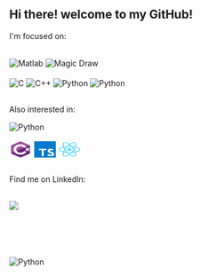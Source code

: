 ## Hi there! welcome to my GitHub!

I'm focused on:
<div style="display: inline_block"><br>
 
 <img align="center" alt="Matlab" height="30" width="30" src= "https://github.com/teixeira2023/teixeira2023/assets/113534526/ae07d6ef-5e38-4cbd-951a-307b7dd74d02">
 <img align="center" alt="Magic Draw" height="30" width="30" src= "https://images.g2crowd.com/uploads/product/image/large_detail/large_detail_46aad15b478f27aee5de195e2079aebd/magicdraw.png">
 <br>
 <br>
 <img align="center" alt="C" height="30" width="30" src= "https://github.com/teixeira2023/teixeira2023/assets/113534526/2bd90583-7e17-4bee-94e8-fd384380d3f0">
 <img align="center" alt="C++" height="30" width="30" src= "https://github.com/teixeira2023/teixeira2023/assets/113534526/d8fcd54d-6a65-4b51-a5f0-d4f0af30b867">
 <img align="center" alt="Python" height="30" width="30" src= "https://github.com/teixeira2023/teixeira2023/assets/113534526/acb7cf27-38b5-472c-92a8-fcb41516453a">
 <img align="center" alt="Python" height="30" width="30" src= "https://github.com/teixeira2023/teixeira2023/assets/113534526/73da59cd-7397-4d60-bf6e-0f1b1be4e312">
 

</div>

  ##
  Also interested in:
  
<div style="display: inline_block"> 
  <img align="center" alt="Python" height="30" width="30" src= "https://github.com/teixeira2023/teixeira2023/assets/113534526/ddb0751c-bf10-4873-98ab-4b415cf280dd">
  <br>
  <br>
  <img align="center" alt="Rafa-Csharp" height="30" width="40" src="https://raw.githubusercontent.com/devicons/devicon/master/icons/csharp/csharp-original.svg">
  <img align="center" alt="Rafa-Ts" height="30" width="40" src="https://raw.githubusercontent.com/devicons/devicon/master/icons/typescript/typescript-plain.svg">
  <img align="center" alt="Rafa-React" height="30" width="40" src="https://raw.githubusercontent.com/devicons/devicon/master/icons/react/react-original.svg">
  

 </div>
 
  ##
 
<div> 
  
  Find me on LinkedIn:
  <div style="display: inline_block"><br>
  <a href="https://www.linkedin.com/in/alan-freitas-8862634b" target="_blank"><img src="https://img.shields.io/badge/-LinkedIn-%230077B5?style=for-the-badge&logo=linkedin&logoColor=white" target="_blank"></a> 
  

<br>
<br>

  ##
  
<br>
<br>
<img align="center" alt="Python" height="360" width="480" src= "https://quatrorodas.abril.com.br/wp-content/uploads/2017/07/giphy-2.gif">
 </div>
